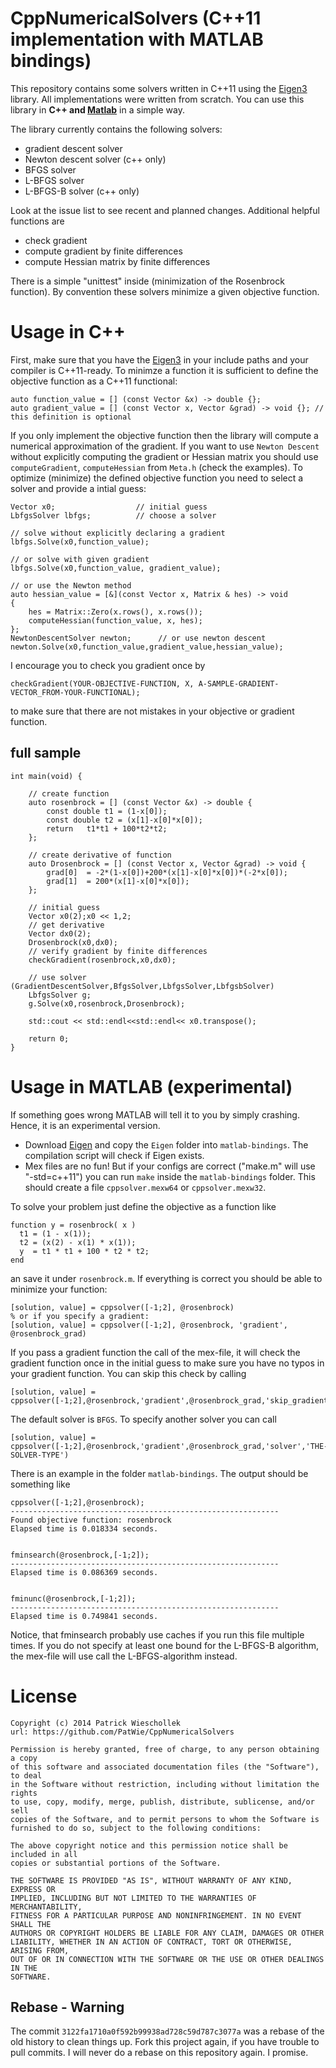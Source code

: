CppNumericalSolvers (C++11 implementation with MATLAB bindings)
=================================================================

This repository contains some solvers written in C++11 using the [Eigen3][eigen3] library. All implementations were written from scratch. 
You can use this library in **C++ and [Matlab][matlab]** in a simple way.

The library currently contains the following solvers:
- gradient descent solver
- Newton descent solver (c++ only)
- BFGS solver
- L-BFGS solver
- L-BFGS-B solver (c++ only)

Look at the issue list to see recent and planned changes.
Additional helpful functions are

- check gradient
- compute gradient by finite differences
- compute Hessian matrix by finite differences

There is a simple "unittest" inside (minimization of the Rosenbrock function). By convention these solvers minimize a given objective function.

# Usage in C++
First, make sure that you have the [Eigen3][eigen3] in your include paths and your compiler is C++11-ready. To minimze a function it is sufficient to define the objective function as a C++11 functional:

	auto function_value = [] (const Vector &x) -> double {};
	auto gradient_value = [] (const Vector x, Vector &grad) -> void {}; // this definition is optional

If you only implement the objective function then the library will compute a numerical approximation of the gradient. If you want to use `Newton Descent` without explicitly computing the gradient or Hessian matrix you should use `computeGradient`, `computeHessian` from `Meta.h` (check the examples).
To optimize (minimize) the defined objective function you need to select a solver and provide a intial guess:


	Vector x0;                  // initial guess
	LbfgsSolver lbfgs;          // choose a solver

	// solve without explicitly declaring a gradient
	lbfgs.Solve(x0,function_value);

	// or solve with given gradient
	lbfgs.Solve(x0,function_value, gradient_value);

	// or use the Newton method
	auto hessian_value = [&](const Vector x, Matrix & hes) -> void
	{
	    hes = Matrix::Zero(x.rows(), x.rows());
	    computeHessian(function_value, x, hes);
	};
	NewtonDescentSolver newton;      // or use newton descent
	newton.Solve(x0,function_value,gradient_value,hessian_value);


I encourage you to check you gradient once by 

	checkGradient(YOUR-OBJECTIVE-FUNCTION, X, A-SAMPLE-GRADIENT-VECTOR_FROM-YOUR-FUNCTIONAL);

to make sure that there are not mistakes in your objective or gradient function.

## full sample

	int main(void) {

		// create function
		auto rosenbrock = [] (const Vector &x) -> double {
			const double t1 = (1-x[0]);
			const double t2 = (x[1]-x[0]*x[0]);
			return   t1*t1 + 100*t2*t2;
		};

		// create derivative of function
		auto Drosenbrock = [] (const Vector x, Vector &grad) -> void {
			grad[0]  = -2*(1-x[0])+200*(x[1]-x[0]*x[0])*(-2*x[0]);
			grad[1]  = 200*(x[1]-x[0]*x[0]);
		};

		// initial guess
		Vector x0(2);x0 << 1,2;
		// get derivative
		Vector dx0(2);
		Drosenbrock(x0,dx0);
		// verify gradient by finite differences
		checkGradient(rosenbrock,x0,dx0);

		// use solver (GradientDescentSolver,BfgsSolver,LbfgsSolver,LbfgsbSolver)
		LbfgsSolver g;
		g.Solve(x0,rosenbrock,Drosenbrock);

		std::cout << std::endl<<std::endl<< x0.transpose();

		return 0;
	}


# Usage in MATLAB (experimental)
If something goes wrong MATLAB will tell it to you by simply crashing. Hence, it is an experimental version. 

- Download [Eigen][eigen3] and copy the `Eigen` folder into `matlab-bindings`. The compilation script will check if Eigen exists.
- Mex files are no fun! But if your configs are correct ("make.m" will use "-std=c++11") you can run `make` inside the `matlab-bindings` folder. This should create a file `cppsolver.mexw64` or `cppsolver.mexw32`.

To solve your problem just define the objective as a function like

	function y = rosenbrock( x )
	  t1 = (1 - x(1));
	  t2 = (x(2) - x(1) * x(1));
	  y  = t1 * t1 + 100 * t2 * t2; 
	end

an save it under `rosenbrock.m`. If everything is correct you should be able to minimize your function:

	[solution, value] = cppsolver([-1;2], @rosenbrock)
	% or if you specify a gradient:
	[solution, value] = cppsolver([-1;2], @rosenbrock, 'gradient', @rosenbrock_grad)


If you pass a gradient function the call of the mex-file, it will check the gradient function once in the initial guess to make sure you have no typos in your gradient function. You can skip this check by calling 

	[solution, value] = cppsolver([-1;2],@rosenbrock,'gradient',@rosenbrock_grad,'skip_gradient_check','true')


The default solver is `BFGS`. To specify another solver you can call

	[solution, value] = cppsolver([-1;2],@rosenbrock,'gradient',@rosenbrock_grad,'solver','THE-SOLVER-TYPE')

There is an example in the folder `matlab-bindings`. The output should be something like

	cppsolver([-1;2],@rosenbrock);
	------------------------------------------------------------
	Found objective function: rosenbrock
	Elapsed time is 0.018334 seconds.


	fminsearch(@rosenbrock,[-1;2]);
	------------------------------------------------------------
	Elapsed time is 0.086369 seconds.


	fminunc(@rosenbrock,[-1;2]);
	------------------------------------------------------------
	Elapsed time is 0.749841 seconds.

Notice, that fminsearch probably use caches if you run this file multiple times. If you do not specify at least one bound for the L-BFGS-B algorithm, the mex-file will use call the L-BFGS-algorithm instead.

# License

	Copyright (c) 2014 Patrick Wieschollek
	url: https://github.com/PatWie/CppNumericalSolvers

	Permission is hereby granted, free of charge, to any person obtaining a copy
	of this software and associated documentation files (the "Software"), to deal
	in the Software without restriction, including without limitation the rights
	to use, copy, modify, merge, publish, distribute, sublicense, and/or sell
	copies of the Software, and to permit persons to whom the Software is
	furnished to do so, subject to the following conditions:

	The above copyright notice and this permission notice shall be included in all
	copies or substantial portions of the Software.

	THE SOFTWARE IS PROVIDED "AS IS", WITHOUT WARRANTY OF ANY KIND, EXPRESS OR
	IMPLIED, INCLUDING BUT NOT LIMITED TO THE WARRANTIES OF MERCHANTABILITY,
	FITNESS FOR A PARTICULAR PURPOSE AND NONINFRINGEMENT. IN NO EVENT SHALL THE
	AUTHORS OR COPYRIGHT HOLDERS BE LIABLE FOR ANY CLAIM, DAMAGES OR OTHER
	LIABILITY, WHETHER IN AN ACTION OF CONTRACT, TORT OR OTHERWISE, ARISING FROM,
	OUT OF OR IN CONNECTION WITH THE SOFTWARE OR THE USE OR OTHER DEALINGS IN THE
	SOFTWARE.


Rebase - Warning
-----------------
The commit `3122fa1710a0f592b99938ad728c59d787c3077a` was a rebase of the old history to clean things up. Fork this project again, if you have trouble to pull commits. I will never do a rebase on this repository again. I promise.


[eigen3]: http://eigen.tuxfamily.org/
[matlab]: http://www.mathworks.de/products/matlab/
[matlab-binding]: https://github.com/PatWie/CppNumericalSolvers/archive/matlab.zip